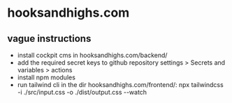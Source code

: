 # hooksandhighs.com
## vague instructions
- install cockpit cms in hooksandhighs.com/backend/
- add the required secret keys to github repository settings > Secrets and variables > actions
- install npm modules
- run tailwind cli in the dir hooksandhighs.com/frontend/: npx tailwindcss -i ./src/input.css -o ./dist/output.css --watch
